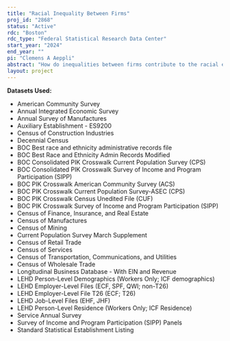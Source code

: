 ```yaml
---
title: "Racial Inequality Between Firms"
proj_id: "2868"
status: "Active"
rdc: "Boston"
rdc_type: "Federal Statistical Research Data Center"
start_year: "2024"
end_year: ""
pi: "Clemens A Aeppli"
abstract: "How do inequalities between firms contribute to the racial earnings gap? Recent scholarship has discovered a growing gap between high-paying and low-paying employers; a second literature finds that firms have become more racially homogenous in the twenty-first century. If these two trends align, such that high-paying firms are those dominated by white workers, then they will exacerbate overall racial earnings inequality. We propose to use linked employer-employee data to investigate this risk. Combining contemporary data with historical records, we can measure both racial firm segregation over the last half-century, and the pay premiums associated with different employers. Together, these allow us to chart the role of between-firm segregation in racial pay inequality since the late 1960s. We will extend this analysis by examining the types of workplaces that pay more or less, and where nonwhite workers are over- or under-represented. Together, this study will combine a thorough analysis of the determinants of between-employer inequality with a description of long-term trends in the racial pay gap - connecting the impact of workplace fissuring and other transformations in employment to the persistence of racial economic inequality."
layout: project
---
```


**Datasets Used:**

  - American Community Survey 
  - Annual Integrated Economic Survey 
  - Annual Survey of Manufactures 
  - Auxiliary Establishment - ES9200 
  - Census of Construction Industries 
  - Decennial Census 
  - BOC Best race and ethnicity administrative records file 
  - BOC Best Race and Ethnicity Admin Records Modified 
  - BOC Consolidated PIK Crosswalk Current Population Survey (CPS) 
  - BOC Consolidated PIK Crosswalk Survey of Income and Program Participation (SIPP) 
  - BOC PIK Crosswalk American Community Survey (ACS) 
  - BOC PIK Crosswalk Current Population Survey-ASEC (CPS) 
  - BOC PIK Crosswalk Census Unedited File (CUF) 
  - BOC PIK Crosswalk Survey of Income and Program Participation (SIPP) 
  - Census of Finance, Insurance, and Real Estate 
  - Census of Manufactures 
  - Census of Mining 
  - Current Population Survey March Supplement 
  - Census of Retail Trade 
  - Census of Services 
  - Census of Transportation, Communications, and Utilities 
  - Census of Wholesale Trade 
  - Longitudinal Business Database - With EIN and Revenue 
  - LEHD Person-Level Demographics (Workers Only; ICF demographics) 
  - LEHD Employer-Level Files (ECF, SPF, QWI; non-T26) 
  - LEHD Employer-Level File T26 (ECF; T26) 
  - LEHD Job-Level Files (EHF, JHF) 
  - LEHD Person-Level Residence (Workers Only; ICF Residence) 
  - Service Annual Survey 
  - Survey of Income and Program Participation (SIPP) Panels 
  - Standard Statistical Establishment Listing 

